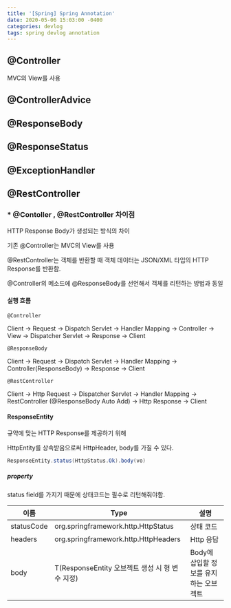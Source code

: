 ```yaml
---
title: '[Spring] Spring Annotation'
date: 2020-05-06 15:03:00 -0400
categories: devlog
tags: spring devlog annotation
---
```


## @Controller

MVC의 View를 사용

## @ControllerAdvice

## @ResponseBody

## @ResponseStatus

## @ExceptionHandler

## @RestController

### \* @Contoller , @RestController 차이점

HTTP Response Body가 생성되는 방식의 차이

기존 @Controller는 MVC의 View를 사용

@RestController는 객체를 반환할 때 객체 데이터는 JSON/XML 타입의 HTTP Response를 반환함.

@Controller의 메소드에 @ResponseBody를 선언해서 객체를 리턴하는 방법과 동일

#### 실행 흐름

`@Controller`

Client -> Request -> Dispatch Servlet -> Handler Mapping -> Controller -> View -> Dispatcher Servlet -> Response -> Client

`@ResponseBody`

Client -> Request -> Dispatch Servlet -> Handler Mapping -> Controller(ResponseBody) -> Response -> Client

`@RestController`

Client -> Http Request -> Dispatcher Servlet -> Handler Mapping -> RestController (@ResponseBody Auto Add) -> Http Response -> Client

#### ResponseEntity

규약에 맞는 HTTP Response를 제공하기 위해

HttpEntity를 상속받음으로써 HttpHeader, body를 가질 수 있다.
```java
ResponseEntity.status(HttpStatus.Ok).body(vo)
```

##### property

status field를 가지기 때문에 상태코드는 필수로 리턴해줘야함.

|이름|Type|설명|
|----|----|----|
| statusCode | org.springframework.http.HttpStatus | 상태 코드 |
| headers | org.springframework.http.HttpHeaders | Http 응답 |
| body | T(ResponseEntity 오브젝트 생성 시 형 변수 지정) | Body에 삽입할 정보를 유지하는 오브젝트 |

